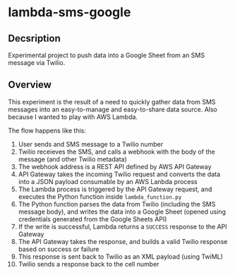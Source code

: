 lambda-sms-google
=================

Decsription
-----------

Experimental project to push data into a Google Sheet from an SMS message via Twilio.


Overview
--------

This experiment is the result of a need to quickly gather data from SMS messages
into an easy-to-manage and easy-to-share data source. Also because I wanted to play
with AWS Lambda.

The flow happens like this:

1. User sends and SMS message to a Twilio number
2. Twilio receieves the SMS, and calls a webhook with the body of the message (and other Twilio metadata)
3. The webhook address is a REST API defined by AWS API Gateway
4. API Gateway takes the incoming Twilio request and converts the data into a JSON payload consumable by an AWS Lanbda process
5. The Lambda process is triggered by the API Gateway request, and executes the Python function inside `lambda_function.py`
6. The Python function parses the data from Twilio (including the SMS message body), and writes the data into a Google Sheet (opened using credentials generated from the Google Sheets API)
7. If the write is successful, Lambda returns a `SUCCESS` response to the API Gateway
8. The API Gateway takes the response, and builds a valid Twilio response based on success or failure
9. This response is sent back to Twilio as an XML payload (using TwiML)
10. Twilio sends a response back to the cell number
